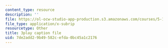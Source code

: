 ```yaml
---
content_type: resource
description: ''
file: https://ol-ocw-studio-app-production.s3.amazonaws.com/courses/5-112-principles-of-chemical-science-fall-2005/7de2add29b49582cefda0bc45a1c2176_mJAf9OYfLV8.srt
file_type: application/x-subrip
resourcetype: Other
title: 3play caption file
uid: 7de2add2-9b49-582c-efda-0bc45a1c2176
---
```

